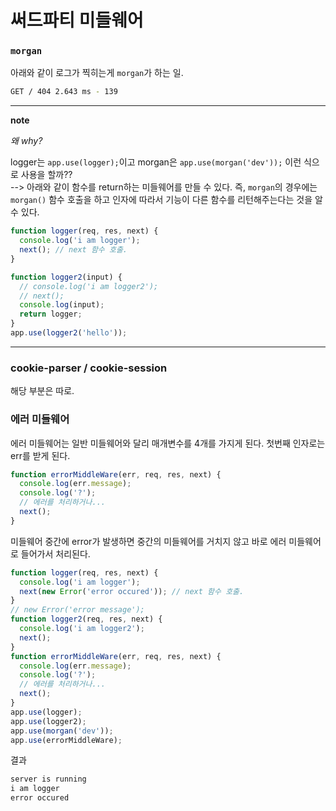 # 써드파티 미들웨어

### `morgan`

아래와 같이 로그가 찍히는게 `morgan`가 하는 일.

```bash
GET / 404 2.643 ms - 139
```

---

**note**

_왜 why?_

logger는 `app.use(logger);`이고 morgan은 `app.use(morgan('dev'));` 이런 식으로 사용을 할까??  
--> 아래와 같이 함수를 return하는 미들웨어를 만들 수 있다. 즉, `morgan`의 경우에는 `morgan()` 함수 호출을 하고 인자에 따라서 기능이 다른 함수를 리턴해주는다는 것을 알 수 있다.

```javascript
function logger(req, res, next) {
  console.log('i am logger');
  next(); // next 함수 호출.
}

function logger2(input) {
  // console.log('i am logger2');
  // next();
  console.log(input);
  return logger;
}
app.use(logger2('hello'));
```

---

### cookie-parser / cookie-session

해당 부분은 따로.
### 에러 미들웨어

에러 미들웨어는 일반 미들웨어와 달리 매개변수를 4개를 가지게 된다. 첫번째 인자로는 err를 받게 된다.

```javascript
function errorMiddleWare(err, req, res, next) {
  console.log(err.message);
  console.log('?');
  // 에러를 처리하거나...
  next();
}
```

미들웨어 중간에 error가 발생하면 중간의 미들웨어를 거치지 않고 바로 에러 미들웨어로 들어가서 처리된다.

```javascript
function logger(req, res, next) {
  console.log('i am logger');
  next(new Error('error occured')); // next 함수 호출.
}
// new Error('error message');
function logger2(req, res, next) {
  console.log('i am logger2');
  next();
}
function errorMiddleWare(err, req, res, next) {
  console.log(err.message);
  console.log('?');
  // 에러를 처리하거나...
  next();
}
app.use(logger);
app.use(logger2);
app.use(morgan('dev'));
app.use(errorMiddleWare);
```

결과

```bash
server is running
i am logger
error occured
```
